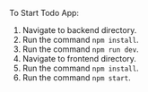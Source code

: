 To Start Todo App:

1. Navigate to backend directory.
2. Run the command `npm install`.
3. Run the command `npm run dev`.
4. Navigate to frontend directory.
5. Run the command `npm install`.
6. Run the command `npm start`.
